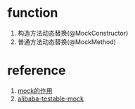 # function
1. 构造方法动态替换(@MockConstructor)
2. 普通方法动态替换(@MockMethod)

# reference
1. [mock的作用](https://blog.csdn.net/qq_41403872/article/details/106562668)
2. [alibaba-testable-mock](https://github.com/alibaba/testable-mock)